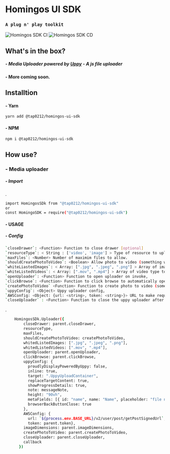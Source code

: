 # Homingos UI SDK 
### `A plug n' play toolkit`
![Homingos SDK CI](https://github.com/homingos/ui-sdk/workflows/Homingos%20UI%20SDK%20CI/badge.svg)
![Homingos SDK CD](https://github.com/homingos/ui-sdk/workflows/Homingos%20UI%20SDK%20CD/badge.svg)
## What's in the box?
##### - Media Uploader powered by [Uppy](https://uppy.io/) - A js file uploader
#### - More coming soon.

## Installtion 
#### - Yarn
```sh
yarn add @tap0212/homingos-ui-sdk
```
#### - NPM
```sh
npm i @tap0212/homingos-ui-sdk
```
## How use?
### - Media uploader
##### - Import
.
```sh
import HomingosSDk from "@tap0212/homingos-ui-sdk"
or 
const HomingoSDK = require("@tap0212/homingos-ui-sdk")
```

#### - USAGE
##### - Config
```sh
`closeDrawer`: <Function> Function to close drawer [optional]
`resourceType`: < String : ['video', 'image'] > Type of resource to upload
`maxFiles`: <Number> Number of maximim files to allow.
`shouldCreatePhotoToVideo`: <Boolean> Allow photo to video (something we use internally)
`whiteLiastedImages`: < Array: [".jpg", ".jpeg", ".png"] > Array of image type to allow,
`whiteListedVideos`: < Array: [".mov", ".mp4"] > Array of video type to allow,
`openUploader`: <Function> Function to open uploader on invoke,
`clickBrowse`: <Function> Function to click browse to automatically open the uploader,
`createPhotoToVideo` <Function> Function to create photo to video (something we use internally)
`uppyConfig`: <Object> Uppy uploader config,
`AWSConfig: <Object: {url: <string>, token: <string>}> URL to make request on in order to get the pre-signed url and token to be passed as auth header.
`closeUploader` : <Function> Function to close the uppy uploader after upload completion automatically.
``` 
.

````sh
    HomingosSDk.Uploader({
        closeDrawer: parent.closeDrawer,
        resourceType,
        maxFiles,
        shouldCreatePhotoToVideo: createPhotoToVideo,
        whitedListedImages: [".jpg", ".jpeg", ".png"],
        whitedListedVideos: [".mov", ".mp4"],
        openUploader: parent.openUploader,
        clickBrowse: parent.clickBrowse,
        uppyConfig: {
          proudlyDisplayPoweredByUppy: false,
          inline: true,
          target: ".UppyUploadContainer",
          replaceTargetContent: true,
          showProgressDetails: true,
          note: messageNote,
          height: "90vh",
          metaFields: [{ id: "name", name: "Name", placeholder: "file name" }],
          browserBackButtonClose: true
        },
        AWSConfig: { 
          url: `${process.env.BASE_URL}/v2/user/post/getPostSignedUrl`,
          token: parent.token},
        imageDimensions: parent.imageDimensions,
        createPhotoToVideo: parent.createPhotoToVideo,
        closeUploader: parent.closeUploader,
        callback
      })
````